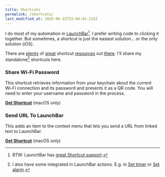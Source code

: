 ```yaml
---
title: Shortcuts
permalink: /shortcuts/
last_modified_at: 2025-06-22T22:04:43.215Z
---
```


I do most of my automation in [LaunchBar](https://ptujec.github.io/launchbar)[^1]. I prefer writing code to clicking it together. But sometimes, a shortcut is just the easiest solution… or the only solution (iOS). 

There are [plenty](https://matthewcassinelli.com/sirishortcuts/) of [great](https://beard.fm/shortcuts) shortcut [resources](https://www.reddit.com/r/shortcuts/) out [there](https://www.macstories.net/shortcuts/). I'll share my standalone[^2] shortcuts here.  

### Share Wi-Fi Password

This shortcut retrieves information from your keychain about the current Wi-Fi connection and its password and presents it as a QR code. You will need to enter your username and password in the process.

**[Get Shortcut](https://www.icloud.com/shortcuts/e2463e2b39d14c5f98a8bb38f8a6746c)** (macOS only)

### Send URL To LaunchBar

This adds an item to the context menu that lets you send a URL from linked text to LaunchBar.

**[Get Shortcut](https://www.icloud.com/shortcuts/60264ed63f484f0fbd98c76c4ddbb748)** (macOS only)


[^1]: BTW: LaunchBar has [great Shortcut support](https://matthewcassinelli.com/launchbar-adds-improved-shortcuts-support/).

[^2]: I also have some integrated in LaunchBar actions. E.g. in [Set timer](https://github.com/Ptujec/LaunchBar/tree/master/Set-timer) or [Set alarm](https://github.com/Ptujec/LaunchBar/tree/master/Set-alarm).